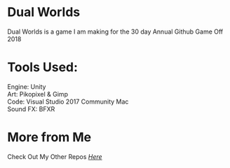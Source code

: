 # Dual Worlds

Dual Worlds is a game I am making for the 30 day Annual Github Game Off 2018

# Tools Used:
Engine: Unity\
Art: Pikopixel & Gimp\
Code: Visual Studio 2017 Community Mac\
Sound FX: BFXR
# More from Me
Check Out My Other Repos _[Here](https://github.com/lolpakichu/ "Here")_
